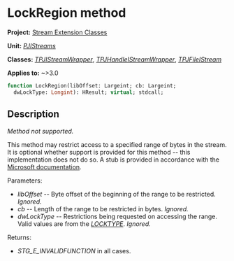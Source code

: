 # LockRegion method

**Project:** [Stream Extension Classes](../API.md)

**Unit:** [_PJIStreams_](./PJIStreams.md)

**Classes:** [_TPJIStreamWrapper_](./TPJIStreamWrapper.md), [_TPJHandleIStreamWrapper_](./TPJHandleIStreamWrapper.md), [_TPJFileIStream_](./TPJFileIStream.md)

**Applies to:** ~>3.0

```pascal
function LockRegion(libOffset: Largeint; cb: Largeint;
  dwLockType: Longint): HResult; virtual; stdcall;
```

## Description

_Method not supported._

This method may restrict access to a specified range of bytes in the stream. It is optional whether support is provided for this method -- this implementation does not do so. A stub is provided in accordance with the [Microsoft documentation](https://learn.microsoft.com/en-gb/windows/win32/api/objidl/nf-objidl-istream-lockregion).

Parameters:

* _libOffset_ -- Byte offset of the beginning of the range to be restricted. _Ignored._
* _cb_ -- Length of the range to be restricted in bytes. _Ignored._
* _dwLockType_ -- Restrictions being requested on accessing the range. Valid values are from the [_LOCKTYPE_](https://learn.microsoft.com/en-gb/windows/win32/api/objidl/ne-objidl-locktype). _Ignored._

Returns:

* _STG_E_INVALIDFUNCTION_ in all cases.
